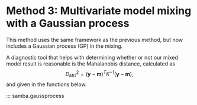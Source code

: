 # Method 3: Multivariate model mixing with a Gaussian process

This method uses the same framework as the previous method, but now includes a Gaussian process (GP) in the mixing.

A diagnostic tool that helps with determining whether or not our mixed model result is reasonable is the Mahalanobis distance, calculated as
$$
D^{2}_{MD} = (\bm{y} - \bm{m})^{T}\textit{K}^{-1}(\bm{y} - \bm{m}),
$$
and given in the functions below.

::: samba.gaussprocess
